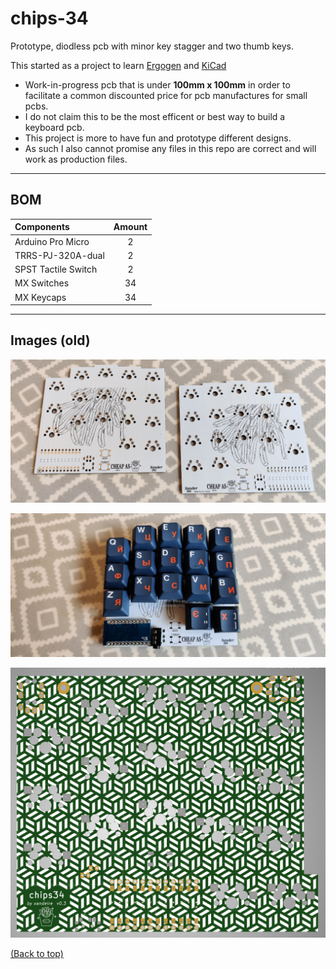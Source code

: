 # chips-34

Prototype, diodless pcb with minor key stagger and two thumb keys.

This started as a project to learn [Ergogen](https://github.com/ergogen/ergogen) and [KiCad](https://www.kicad.org/)

- Work-in-progress pcb that is under **100mm x 100mm** in order to facilitate a common discounted price for pcb manufactures for small pcbs.
- I do not claim this to be the most efficent or best way to build a keyboard pcb.
- This project is more to have fun and prototype different designs.
- As such I also cannot promise any files in this repo are correct and will work as production files.

---

## BOM

| Components                                              | Amount |
| :------------------------------------------------------ | :----: |
| Arduino Pro Micro                                       | 2      |
| TRRS-PJ-320A-dual                                       | 2      |
| SPST Tactile Switch                                     | 2      |
| MX Switches                                             | 34     |
| MX Keycaps                                              | 34     |

---

## Images (old)

<img
    src = 'image/old/img_pcbs.jpg'
    alt = 'Split prototype pcbs without components'
    align = centre
/>

<img
    src = 'image/old/img_built_prototype.jpg'
    alt = 'Left side prototype pcb with soldered components'
    align = centre
/>

<img
    src = 'image/img_pcb_gerber.png'
    alt = 'Gerber file for pcb'
    align = centre
/>

[(Back to top)](#chips-34)
